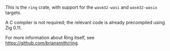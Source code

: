 This is the `ring` crate, with support for the `wasm32-wasi` and `wasm32-wasix` targets.

A C compiler is not required; the relevant code is already precompiled using Zig 0.11.

For more information about Ring itself, see <https://github.com/briansmith/ring>.
